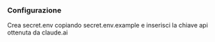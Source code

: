 ### Configurazione
Crea secret.env copiando secret.env.example e inserisci la chiave api ottenuta da claude.ai
